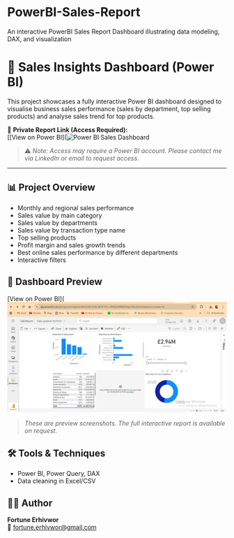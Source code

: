 # PowerBI-Sales-Report
An interactive PowerBI Sales Report Dashboard illustrating data modeling, DAX, and visualization

# 💼 Sales Insights Dashboard (Power BI)

This project showcases a fully interactive Power BI dashboard designed to visualise business sales performance (sales by department, top selling products) and analyse sales trend for top products.

🔗 **Private Report Link (Access Required):**  
[[View on Power BI](![Power BI Sales Dashboard](https://raw.githubusercontent.com/erhivwor-fortune/PowerBI-Sales-Report/main/SalesReport.JPG](https://app.powerbi.com/groups/me/reports/a0b1b26f-b24e-4b70-951c-d6462a0ff8e8?ctid=dea51c67-ef23-4343-9d6c-6eb04d3029de&pbi_source=linkShare)https://app.powerbi.com/groups/me/reports/a0b1b26f-b24e-4b70-951c-d6462a0ff8e8?ctid=dea51c67-ef23-4343-9d6c-6eb04d3029de&pbi_source=linkShare
)  
> ⚠️ *Note: Access may require a Power BI account. Please contact me via LinkedIn or email to request access.*

---

## 📊 Project Overview
- Monthly and regional sales performance
- Sales value by main category
- Sales value by departments
- Sales value by transaction type name
- Top selling products
- Profit margin and sales growth trends
- Best online sales performance by different departments
- Interactive filters

## 📸 Dashboard Preview
[View on Power BI](![Power BI Sales Dashboard](https://raw.githubusercontent.com/erhivwor-fortune/PowerBI-Sales-Report/main/SalesReport.JPG)

> *These are preview screenshots. The full interactive report is available on request.*

## 🛠️ Tools & Techniques
- Power BI, Power Query, DAX
- Data cleaning in Excel/CSV

## 👨‍💻 Author
**Fortune Erhivwor**  
📧 fortune.erhivwor@gmail.com
